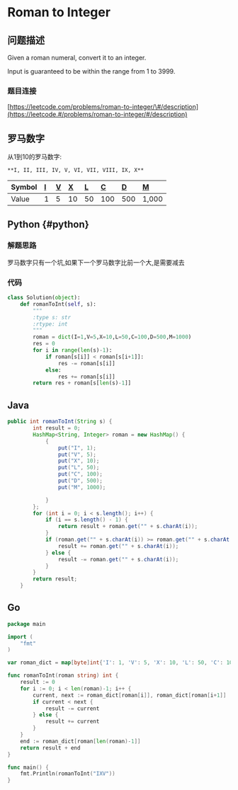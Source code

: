 # Roman to Integer

## 问题描述

Given a roman numeral, convert it to an integer.

Input is guaranteed to be within the range from 1 to 3999.

### 题目连接

[https://leetcode.com/problems/roman-to-integer/\#/description](https://leetcode.#/problems/roman-to-integer/#/description)

## 罗马数字

从1到10的罗马数字:

```text
**I, II, III, IV, V, VI, VII, VIII, IX, X**
```

| Symbol | [I](https://en.wikipedia.org/wiki/I) | [V](https://en.wikipedia.org/wiki/V) | [X](https://en.wikipedia.org/wiki/X) | [L](https://en.wikipedia.org/wiki/L) | [C](https://en.wikipedia.org/wiki/C) | [D](https://en.wikipedia.org/wiki/D) | [M](https://en.wikipedia.org/wiki/M) |
| :--- | :--- | :--- | :--- | :--- | :--- | :--- | :--- |
| Value | 1 | 5 | 10 | 50 | 100 | 500 | 1,000 |

## Python {#python}

### 解题思路

罗马数字只有一个坑,如果下一个罗马数字比前一个大,是需要减去

### 代码

```python
class Solution(object):
    def romanToInt(self, s):
        """
        :type s: str
        :rtype: int
        """
        roman = dict(I=1,V=5,X=10,L=50,C=100,D=500,M=1000)
        res = 0
        for i in range(len(s)-1):
            if roman[s[i]] < roman[s[i+1]]:
                res -= roman[s[i]]
            else:
                res += roman[s[i]]
        return res + roman[s[len(s)-1]]
```

## Java

```java
public int romanToInt(String s) {
        int result = 0;
        HashMap<String, Integer> roman = new HashMap() {
            {
                put("I", 1);
                put("V", 5);
                put("X", 10);
                put("L", 50);
                put("C", 100);
                put("D", 500);
                put("M", 1000);

            }
        };
        for (int i = 0; i < s.length(); i++) {
            if (i == s.length() - 1) {
                return result + roman.get("" + s.charAt(i));
            }
            if (roman.get("" + s.charAt(i)) >= roman.get("" + s.charAt(i + 1))) {
                result += roman.get("" + s.charAt(i));
            } else {
                result -= roman.get("" + s.charAt(i));
            }
        }
        return result;
    }
```

## Go

```go
package main

import (
    "fmt"
)

var roman_dict = map[byte]int{'I': 1, 'V': 5, 'X': 10, 'L': 50, 'C': 100, 'D': 500, 'M': 10000}

func romanToInt(roman string) int {
    result := 0
    for i := 0; i < len(roman)-1; i++ {
        current, next := roman_dict[roman[i]], roman_dict[roman[i+1]]
        if current < next {
            result -= current
        } else {
            result += current
        }
    }
    end := roman_dict[roman[len(roman)-1]]
    return result + end
}

func main() {
    fmt.Println(romanToInt("IXV"))
}
```


